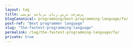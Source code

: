 ```yaml
---
layout: tag
title: پرسرعت ترین زبان برنامه نویسی
blogCanonical: programming/best-programming-language/fa/
post-ref: "Best programmer language"
slug: "the-fastest-programming-language"
permalink: /tag/the-fastest-programming-language/fa/
private: true
---
```


